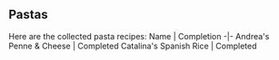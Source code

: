 ## Pastas
Here are the collected pasta recipes:
Name | Completion
-|-
Andrea's Penne & Cheese | Completed
Catalina's Spanish Rice | Completed
